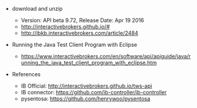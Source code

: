 - download and unzip
    - Version: API beta 9.72, Release Date: Apr 19 2016
    - http://interactivebrokers.github.io/#
    - http://ibkb.interactivebrokers.com/article/2484
- Running the Java Test Client Program with Eclipse
    - https://www.interactivebrokers.com/en/software/api/apiguide/java/running_the_java_test_client_program_with_eclipse.htm

- References
    - IB Official: http://interactivebrokers.github.io/tws-api
    - IB connector: https://github.com/ib-controller/ib-controller
    - pysentosa: https://github.com/henrywoo/pysentosa
